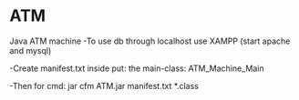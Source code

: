 # ATM
 Java ATM machine
-To use db through localhost use XAMPP (start apache and mysql)

-Create manifest.txt 
inside put: the main-class: ATM_Machine_Main

-Then for cmd: jar cfm ATM.jar manifest.txt *.class


